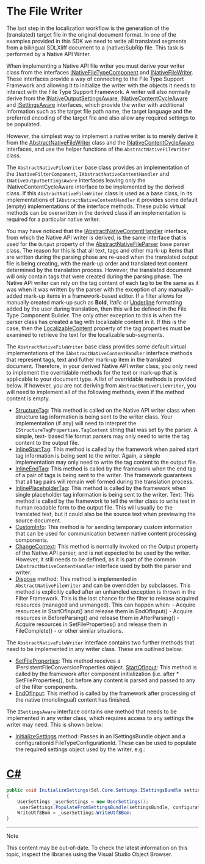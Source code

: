 The File Writer
==

The last step in the localization workflow is the generation of the (translated) target file in the original document format. In one of the examples provided in this SDK we need to write all translated segments from a bilingual SDLXliff document to a (native)SubRip file. This task is performed by a Native API Writer.

When implementing a Native API file writer you must derive your writer class from the interfaces [INativeFileTypeComponent](../../api/filetypesupport/Sdl.FileTypeSupport.Framework.NativeApi.INativeFileTypeComponent.yml) and [INativeFileWriter](../../api/filetypesupport/Sdl.FileTypeSupport.Framework.NativeApi.INativeFileWriter.yml). These interfaces provide a way of connecting to the  File Type Support Framework and allowing it to initialize the writer with the objects it needs to interact with the  File Type Support Framework. A writer will also normally derive from the [INativeOutputSettingsAware](../../api/filetypesupport/Sdl.FileTypeSupport.Framework.NativeApi.INativeOutputSettingsAware.yml), [INativeContentCycleAware](../../api/filetypesupport/Sdl.FileTypeSupport.Framework.NativeApi.INativeContentCycleAware.yml) and [ISettingsAware](../../api/filetypesupport/Sdl.FileTypeSupport.Framework.IntegrationApi.ISettingsAware.yml) interfaces, which provide the writer with additional information such as the target file path name, the target language and the preferred encoding of the target file and also allow any required settings to be populated.

However, the simplest way to implement a native writer is to merely derive it from the [AbstractNativeFileWriter](../../api/filetypesupport/Sdl.FileTypeSupport.Framework.NativeApi.AbstractNativeFileWriter.yml) class and the [INativeContentCycleAware](../../api/filetypesupport/Sdl.FileTypeSupport.Framework.NativeApi.INativeContentCycleAware.yml) interfaces, and use the helper functions of the ```AbstractNativeFileWriter``` class.

The ```AbstractNativeFileWriter``` base class provides an implementation of the ```INativeFilterComponent```, ```IAbstractNativeContentHandler``` and ```INativeOutputSettingsAware``` interfaces leaving only the INativeContentCycleAware interface to be implemented by the derived class. If this ```AbstractNativeFileWriter``` class is used as a base class, in its implementations of ```IAbstractNativeContentHandler``` it provides some default (empty) implementations of the interface methods. These public virtual methods can be overwritten in the derived class if an implementation is required for a particular native writer.

You may have noticed that the [IAbstractNativeContentHandler](../../api/filetypesupport/Sdl.FileTypeSupport.Framework.NativeApi.IAbstractNativeContentHandler.yml) interface, from which the Native API writer is derived, is the same interface that is used for the ```Output``` property of the [AbstractNativeFileParser](../../api/filetypesupport/Sdl.FileTypeSupport.Framework.NativeApi.AbstractNativeFileParser.yml) base parser class. The reason for this is that all text, tags and other mark-up items that are written during the parsing phase are re-used when the translated output file is being creating, with the mark-up order and translated text content determined by the translation process. However, the translated document will only contain tags that were created during the parsing phase. The Native API writer can rely on the tag content of each tag to be the same as it was when it was written by the parser with the exception of any manually-added mark-up items in a framework-based editor. If a filter allows for manually created mark-up such as **Bold**, *Italic* or <u>Underline</u> formatting added by the user during translation, then this will be defined in the File Type Component Builder. The only other exception to this is when the parser class has created a tag with localizable content in it. If this is the case, then the [LocalizableContent](../../api/filetypesupport/Sdl.FileTypeSupport.Framework.NativeApi.IAbstractTagProperties.yml#Sdl_FileTypeSupport_Framework_NativeApi_IAbstractTagProperties_LocalizableContent) property of the tag properties must be examined to retrieve the text for the localizable sub-segments.

The ```AbstractNativeFileWriter``` base class provides some default virtual implementations of the ```IAbstractNativeContentHandler``` interface methods that represent tags, text and futher mark-up item in the translated document. Therefore, in your derived Native API writer class, you only need to implement the overridable methods for the text or mark-up that is applicable to your document type. A list of overridable methods is provided below. If however, you are not deriving from ```AbstractNativeFileWriter```, you will need to implement all of the following methods, even if the method content is empty.

* [StructureTag](../../api/filetypesupport/Sdl.FileTypeSupport.Framework.NativeApi.IAbstractNativeContentHandler.yml#Sdl_FileTypeSupport_Framework_NativeApi_IAbstractNativeContentHandler_StructureTag_Sdl_FileTypeSupport_Framework_NativeApi_IStructureTagProperties_): This method is called on the Native API writer class when structure tag information is being sent to the writer class. Your implementation (if any) will need to interpret the ```IStructureTagProperties.TagContent``` string that was set by the parser. A simple, text- based file format parsers may only need to write the tag content to the output file.
* [InlineStartTag](../../api/filetypesupport/Sdl.FileTypeSupport.Framework.NativeApi.IAbstractNativeContentHandler.yml#Sdl_FileTypeSupport_Framework_NativeApi_IAbstractNativeContentHandler_InlineStartTag_Sdl_FileTypeSupport_Framework_NativeApi_IStartTagProperties_): This method is called by the framework when paired start tag information is being sent to the writer. Again, a simple implementation may only need to write the tag content to the output file.
* [InlineEndTag](../../api/filetypesupport/Sdl.FileTypeSupport.Framework.NativeApi.IAbstractNativeContentHandler.yml#Sdl_FileTypeSupport_Framework_NativeApi_IAbstractNativeContentHandler_InlineEndTag_Sdl_FileTypeSupport_Framework_NativeApi_IEndTagProperties_): This method is called by the framework when the end tag of a pair of tags is being sent to the writer. The framework guarantees that all tag pairs will remain well formed during the translation process.
* [InlinePlaceholderTag](../../api/filetypesupport/Sdl.FileTypeSupport.Framework.NativeApi.IAbstractNativeContentHandler.yml#Sdl_FileTypeSupport_Framework_NativeApi_IAbstractNativeContentHandler_InlinePlaceholderTag_Sdl_FileTypeSupport_Framework_NativeApi_IPlaceholderTagProperties_): This method is called by the framework when single placeholder tag information is being sent to the writer.
Text: This method is called by the framework to tell the writer class to write text in human readable form to the output file. This will usually be the translated text, but it could also be the source text when previewing the source document.
* [CustomInfo](../../api/filetypesupport/Sdl.FileTypeSupport.Framework.NativeApi.IAbstractNativeContentHandler.yml#Sdl_FileTypeSupport_Framework_NativeApi_IAbstractNativeContentHandler_CustomInfo_Sdl_FileTypeSupport_Framework_NativeApi_ICustomInfoProperties_): This method is for sending temporary custom information that can be used for communication between native content processing components.
* [ChangeContext](../../api/filetypesupport/Sdl.FileTypeSupport.Framework.NativeApi.IAbstractNativeContentHandler.yml#Sdl_FileTypeSupport_Framework_NativeApi_IAbstractNativeContentHandler_ChangeContext_Sdl_FileTypeSupport_Framework_NativeApi_IContextProperties_): This method is normally invoked on the Output property of the Native API parser, and is not expected to be used by the writer. However, it still needs to be defined, as it is part of the common ```IAbstractNativeContentHandler``` interface used by both the parser and writer.
* [Dispose](../..//api/filetypesupport/Sdl.FileTypeSupport.Framework.NativeApi.AbstractNativeFileWriter.yml#Sdl_FileTypeSupport_Framework_NativeApi_AbstractNativeFileWriter_Dispose) method: This method is implemented in ```AbstractNativeFileWriter``` and can be overridden by subclasses. This method is explicitly called after an unhandled exception is thrown in the Filter Framework. This is the last chance for the filter to release acquired resources (managed and unmanged). This can happen when: - Acquire resources in StartOfInput() and release them in EndOfInput() - Acquire resources in BeforeParsing() and release them in AfterParsing() - Acquire resources in SetFileProperties() and release them in FileComplete() - or other similar situations.

The ```AbstractNativeFileWriter``` interface contains two further methods that need to be implemented in any writer class. These are outlined below:

* [SetFileProperties](../../api/filetypesupport/Sdl.FileTypeSupport.Framework.NativeApi.INativeContentCycleAware.yml#Sdl_FileTypeSupport_Framework_NativeApi_INativeContentCycleAware_SetFileProperties_Sdl_FileTypeSupport_Framework_BilingualApi_IFileProperties_): This method receives a IPersistentFileConversionProperties object.
[StartOfInput](../../api/filetypesupport/Sdl.FileTypeSupport.Framework.NativeApi.INativeContentCycleAware.yml#Sdl_FileTypeSupport_Framework_NativeApi_INativeContentCycleAware_StartOfInput): This method is called by the framework after component initialization (i.e. after * SetFileProperties(), but before any content is parsed and passed to any of the filter components.
* [EndOfInput](../../api/filetypesupport/Sdl.FileTypeSupport.Framework.NativeApi.INativeContentCycleAware.yml#Sdl_FileTypeSupport_Framework_NativeApi_INativeContentCycleAware_EndOfInput): This method is called by the framework after processing of the native (monolingual) content has finished.

The ```ISettingsAware``` interface contains one method that needs to be implemented in any writer class, which requires access to any settings the writer may need. This is shown below:

* [InitializeSettings](../../api/filetypesupport/Sdl.FileTypeSupport.Framework.IntegrationApi.ISettingsAware.yml#Sdl_FileTypeSupport_Framework_IntegrationApi_ISettingsAware_InitializeSettings_Sdl_Core_Settings_ISettingsBundle_System_String_) method: Passes in an ISettingsBundle object and a configurationId FileTypeConfigurationId. These can be used to populate the required settings object used by the writer, e.g.:

# [C#](#tab/tabid-1)
```cs
public void InitializeSettings(Sdl.Core.Settings.ISettingsBundle settingsBundle, string configurationId)
{
    UserSettings _userSettings = new UserSettings();
    _userSettings.PopulateFromSettingsBundle(settingsBundle, configurationId);
    WriteUtf8Bom = _userSettings.WriteUtf8Bom;
}

```
***

>[!NOTE]
>
> This content may be out-of-date. To check the latest information on this topic, inspect the libraries using the Visual Studio Object Browser.